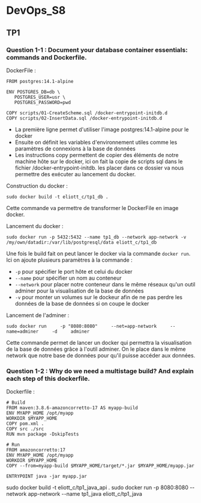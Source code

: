# DevOps_S8
## TP1 
### Question 1-1 :  Document your database container essentials: commands and Dockerfile.
DockerFile :
```
FROM postgres:14.1-alpine

ENV POSTGRES_DB=db \
   POSTGRES_USER=usr \
   POSTGRES_PASSWORD=pwd

COPY scripts/01-CreateScheme.sql /docker-entrypoint-initdb.d
COPY scripts/02-InsertData.sql /docker-entrypoint-initdb.d
```

- La première ligne permet d'utiliser l'image postgres:14.1-alpine pour le docker
- Ensuite on définit les variables d'environnement utiles comme les paramètres de connexions à la base de données
- Les instructions copy permettent de copier des éléments de notre machine hôte sur le docker, ici on fait la copie de scripts sql dans le fichier /docker-entrypoint-initdb. les placer dans ce dossier va nous permettre des exécuter au lancement du docker.

Construction du docker :
```
sudo docker build -t eliott_c/tp1_db .
```
Cette commande va permettre de transformer le DockerFile en image docker. 

Lancement du docker :
```
sudo docker run -p 5432:5432 --name tp1_db --network app-network -v /my/own/datadir:/var/lib/postgresql/data eliott_c/tp1_db
```
Une fois le build fait on peut lancer le docker via la commande ```docker run```.
Ici on ajoute plusieurs paramètres à la commande :
- ``` -p ``` pour spécifier le port hôte et celui du docker
- ``` --name ``` pour spécifier un nom au conteneur
- ``` --network ``` pour placer notre conteneur dans le même réseaux qu'un outil adminer pour la visualisation de la base de données
- ``` -v ``` pour monter un volumes sur le dockeur afin de ne pas perdre les données de la base de données si on coupe le docker

Lancement de l'adminer :
```
sudo docker run     -p "8080:8080"     --net=app-network     --name=adminer     -d     adminer
```
Cette commande permet de lancer un docker qui permettra la visualisation de la base de données grâce à l'outil adminer.
On le place dans le même network que notre base de données pour qu'il puisse accéder aux données.

### Question 1-2 : Why do we need a multistage build? And explain each step of this dockerfile.

Dockerfile :
```
# Build
FROM maven:3.8.6-amazoncorretto-17 AS myapp-build
ENV MYAPP_HOME /opt/myapp
WORKDIR $MYAPP_HOME
COPY pom.xml .
COPY src ./src
RUN mvn package -DskipTests

# Run
FROM amazoncorretto:17
ENV MYAPP_HOME /opt/myapp
WORKDIR $MYAPP_HOME
COPY --from=myapp-build $MYAPP_HOME/target/*.jar $MYAPP_HOME/myapp.jar

ENTRYPOINT java -jar myapp.jar
```
sudo docker build -t eliott_c/tp1_java_api .
sudo docker run -p 8080:8080 --network app-network --name tp1_java eliott_c/tp1_java

